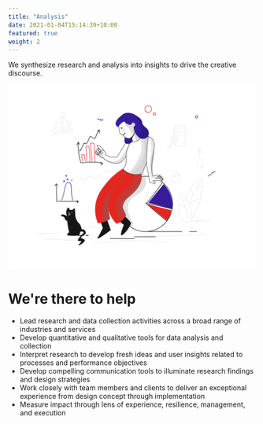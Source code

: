 ```yaml
---
title: "Analysis"
date: 2021-01-04T15:14:39+10:00
featured: true
weight: 2
---
```


We synthesize research and analysis into insights to drive the creative discourse.

![Analysis Services](/images/illustrations/pixeltrue-data-analyse-1.svg)

# We're there to help

* Lead research and data collection activities across a broad range of industries and services
* Develop quantitative and qualitative tools for data analysis and collection
* Interpret research to develop fresh ideas and user insights related to processes and performance objectives
* Develop compelling communication tools to illuminate research findings and design strategies
* Work closely with team members and clients to deliver an exceptional experience from design concept through implementation
* Measure impact through lens of experience, resilience, management, and execution

